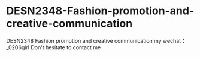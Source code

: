 # DESN2348-Fashion-promotion-and-creative-communication
DESN2348 Fashion promotion and creative communication my wechat：_0206girl Don't hesitate to contact me
